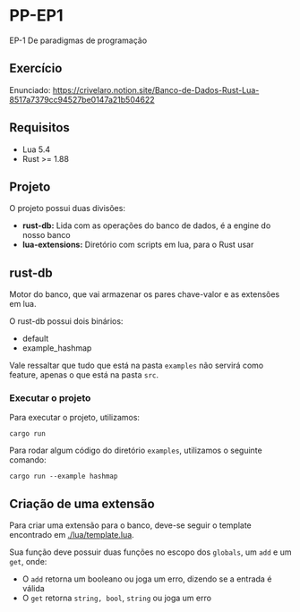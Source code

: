 # PP-EP1

EP-1 De paradigmas de programação

## Exercício

Enunciado: https://crivelaro.notion.site/Banco-de-Dados-Rust-Lua-8517a7379cc94527be0147a21b504622

## Requisitos

- Lua 5.4
- Rust >= 1.88

## Projeto

O projeto possui duas divisões:
- **rust-db:** Lida com as operações do banco de dados, é a engine do nosso banco
- **lua-extensions:** Diretório com scripts em lua, para o Rust usar

## rust-db

Motor do banco, que vai armazenar os pares chave-valor e as extensões em lua.

O rust-db possui dois binários:
- default
- example_hashmap

Vale ressaltar que tudo que está na pasta `examples` não servirá como feature, apenas o que está
na pasta `src`.

### Executar o projeto

Para executar o projeto, utilizamos:
```shell
cargo run
```

Para rodar algum código do diretório `examples`, utilizamos o seguinte comando:
```shell
cargo run --example hashmap
```
## Criação de uma extensão

Para criar uma extensão para o banco, deve-se seguir o template encontrado em [./lua/template.lua](https://github.com/BccMaterial/PP-EP1/blob/main/lua/template.lua).

Sua função deve possuir duas funções no escopo dos `globals`, um `add` e um `get`, onde:
- O `add` retorna um booleano ou joga um erro, dizendo se a entrada é válida
- O `get` retorna `string, bool`, `string` ou joga um erro
